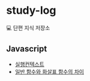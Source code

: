 # study-log

💻 단편 지식 저장소

## Javascript

- [실행컨텍스트](./javascript/실행컨텍스트.md)
- [일반 함수와 화살표 함수의 차이](javascript/일반함수와_화살표함수의_차이.md)
